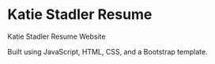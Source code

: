 # Katie Stadler Resume

Katie Stadler Resume Website 

Built using JavaScript, HTML, CSS, and a Bootstrap template. 
